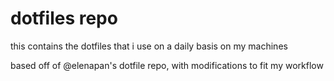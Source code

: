 # dotfiles repo
this contains the dotfiles that i use on a daily basis on my machines

based off of @elenapan's dotfile repo, with modifications to fit my workflow

